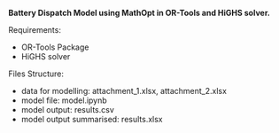 **Battery Dispatch Model using MathOpt in OR-Tools and HiGHS solver.**  

Requirements:  
- OR-Tools Package  
- HiGHS solver

Files Structure:  
- data for modelling: attachment_1.xlsx, attachment_2.xlsx  
- model file: model.ipynb  
- model output: results.csv  
- model output summarised: results.xlsx  

